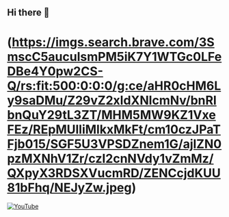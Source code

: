 ## Hi there 👋
# (https://imgs.search.brave.com/3SmscC5auculsmPM5iK7Y1WTGc0LFeDBe4Y0pw2CS-Q/rs:fit:500:0:0:0/g:ce/aHR0cHM6Ly9saDMu/Z29vZ2xldXNlcmNv/bnRlbnQuY29tL3ZT/MHM5MW9KZ1VxeFEz/REpMUlliMlkxMkFt/cm10czJPaTFjb015/SGF5U3VPSDZnem1G/ajlZN0pzMXNhV1Zr/czI2cnNVdy1vZmMz/QXpyX3RDSXVucmRD/ZENCcjdKUU81bFhq/NEJyZw.jpeg)

<!--
**VictorManuelCarrillo/VictorManuelCarrillo** is a ✨ _special_ ✨ repository because its `README.md` (this file) appears on your GitHub profile.

Here are some ideas to get you started:

- 🔭 I’m currently working on ...
- 🌱 I’m currently learning ...
- 👯 I’m looking to collaborate on ...
- 🤔 I’m looking for help with ...
- 💬 Ask me about ...
- 📫 How to reach me: ...
- 😄 Pronouns: ...
- ⚡ Fun fact: ...
-->
[![YouTube](https://img.shields.io/badge/YouTube-Mouredev_by_Brais_Moure-FF0000?style=for-the-badge&logo=youtube&logoColor=white&labelColor=101010)](https://youtube.com/@mouredev)
